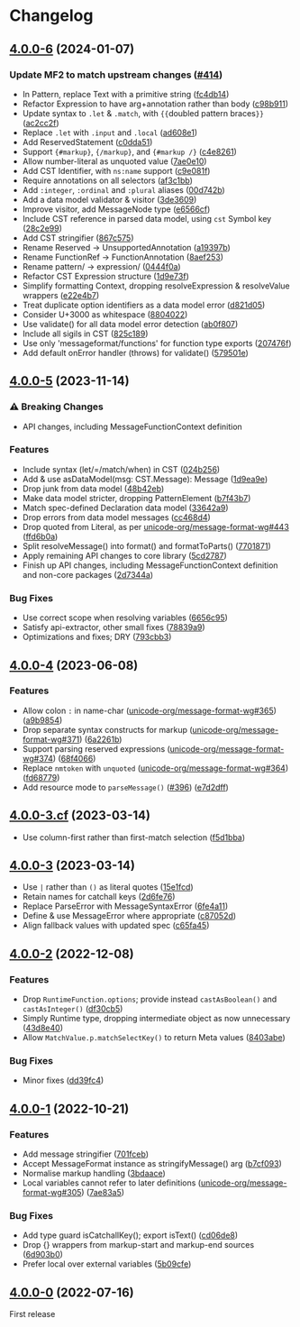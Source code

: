 # Changelog

## [4.0.0-6](https://github.com/messageformat/messageformat/compare/messageformat@4.0.0-5...messageformat@4.0.0-6) (2024-01-07)

### Update MF2 to match upstream changes ([#414](https://github.com/messageformat/messageformat/pull/414))

* In Pattern, replace Text with a primitive string ([fc4db14](https://github.com/messageformat/messageformat/commit/fc4db14df9f0445f3960f3ca7d2426b0b5c8c95c))
* Refactor Expression to have arg+annotation rather than body ([c98b911](https://github.com/messageformat/messageformat/commit/c98b911688f97c94a4703a4afa698f064551f849))
* Update syntax to `.let` & `.match`, with `{{`doubled pattern braces`}}` ([ac2cc2f](https://github.com/messageformat/messageformat/commit/ac2cc2fdec81d70e811896feec9ff7bb9ffaab30))
* Replace `.let` with `.input` and `.local` ([ad608e1](https://github.com/messageformat/messageformat/commit/ad608e1451f0bedd369290d4e7fa833513962bdd))
* Add ReservedStatement ([c0dda51](https://github.com/messageformat/messageformat/commit/c0dda5188d12a86461ea103b71ac41bf23d79509))
* Support `{#markup}`, `{/markup}`, and `{#markup /}` ([c4e8261](https://github.com/messageformat/messageformat/commit/c4e8261677e499c39ac3fcc16579910037d6498f))
* Allow number-literal as unquoted value ([7ae0e10](https://github.com/messageformat/messageformat/commit/7ae0e1057e9181d1c4d584fa580b1797f14722d0))
* Add CST Identifier, with `ns:name` support ([c9e081f](https://github.com/messageformat/messageformat/commit/c9e081f4f8ee5f623a100738536344970a5e7877))
* Require annotations on all selectors ([af3c1bb](https://github.com/messageformat/messageformat/commit/af3c1bb6dcb03dad7916778aebd722d532140ad6))
* Add `:integer`, `:ordinal` and `:plural` aliases ([00d742b](https://github.com/messageformat/messageformat/commit/00d742b397d6fc49867d472cad93ef38e1a401af))
* Add a data model validator & visitor ([3de3609](https://github.com/messageformat/messageformat/commit/3de36095e3c6e98123cf97cb36f00b8184920ca5))
* Improve visitor, add MessageNode type ([e6566cf](https://github.com/messageformat/messageformat/commit/e6566cf68a02f3de155ed22726696fc1ad5bb2f8))
* Include CST reference in parsed data model, using `cst` Symbol key ([28c2e99](https://github.com/messageformat/messageformat/commit/28c2e995d958c5c5159e090a9aab638a84d23138))
* Add CST stringifier ([867c575](https://github.com/messageformat/messageformat/commit/867c57549099282e7bd6da95ca6191b341dd502f))
* Rename Reserved -> UnsupportedAnnotation ([a19397b](https://github.com/messageformat/messageformat/commit/a19397b57d755a7fa8fc43021699ddd82bab73f1))
* Rename FunctionRef -> FunctionAnnotation ([8aef253](https://github.com/messageformat/messageformat/commit/8aef2531256df40ecffd75d90ec17ab48aff7af8))
* Rename pattern/ -> expression/ ([0444f0a](https://github.com/messageformat/messageformat/commit/0444f0ab3a489549c9a5dea29fe37ed4e6f47151))
* Refactor CST Expression structure ([1d9e73f](https://github.com/messageformat/messageformat/commit/1d9e73f9d74b4fac0c545b7e25e4ceeb4dd1226f))
* Simplify formatting Context, dropping resolveExpression & resolveValue wrappers ([e22e4b7](https://github.com/messageformat/messageformat/commit/e22e4b7b581350c13e8f7581598614b490473f15))
* Treat duplicate option identifiers as a data model error ([d821d05](https://github.com/messageformat/messageformat/commit/d821d05990aebe2275bafef9851068489f39903e))
* Consider U+3000 as whitespace ([8804022](https://github.com/messageformat/messageformat/commit/880402288319f79a7e2697572e371596a84ad28a))
* Use validate() for all data model error detection ([ab0f807](https://github.com/messageformat/messageformat/commit/ab0f80715fc592d1b021c61b2520342dbb716b7d))
* Include all sigils in CST ([825c189](https://github.com/messageformat/messageformat/commit/825c18902dfd9dfe69b5d8509f7984e472e9cc37))
* Use only 'messageformat/functions' for function type exports ([207476f](https://github.com/messageformat/messageformat/commit/207476f9c3adaead437fc7c7c84ac42a3b26c1c8))
* Add default onError handler (throws) for validate() ([579501e](https://github.com/messageformat/messageformat/commit/579501eff1daf3491880c7848840aa48335ae4a9))

## [4.0.0-5](https://github.com/messageformat/messageformat/compare/messageformat@4.0.0-4...messageformat@4.0.0-5) (2023-11-14)

### ⚠ Breaking Changes

* API changes, including MessageFunctionContext definition

### Features

* Include syntax (let/=/match/when) in CST ([024b256](https://github.com/messageformat/messageformat/commit/024b256ee11c3e182ce40c774bf8134d605b4906))
* Add & use asDataModel(msg: CST.Message): Message ([1d9ea9e](https://github.com/messageformat/messageformat/commit/1d9ea9eed7b6c79b9fca95ea909d4c1fd9502af0))
* Drop junk from data model ([48b42eb](https://github.com/messageformat/messageformat/commit/48b42eb1b3ba58ad47f94ac4e4454bebe73880f6))
* Make data model stricter, dropping PatternElement ([b7f43b7](https://github.com/messageformat/messageformat/commit/b7f43b76a356848cd7eabe95f972bbb2fa4822a9))
* Match spec-defined Declaration data model ([33642a9](https://github.com/messageformat/messageformat/commit/33642a900e867239c06e5b464e647b9addcce9fe))
* Drop errors from data model messages ([cc468d4](https://github.com/messageformat/messageformat/commit/cc468d41f7c39998f842af9ee4e7954f9bb99056))
* Drop quoted from Literal, as per [unicode-org/message-format-wg#443](https://github.com/unicode-org/message-format-wg/issues/443) ([ffd6b0a](https://github.com/messageformat/messageformat/commit/ffd6b0a507e4f7374a0444beee3faa297ce51c4b))
* Split resolveMessage() into format() and formatToParts() ([7701871](https://github.com/messageformat/messageformat/commit/770187150e6b7dbf0645b1e56fc13fda00f81ce6))
* Apply remaining API changes to core library ([5cd2787](https://github.com/messageformat/messageformat/commit/5cd27872a39bc97d6e85a448adf005f48f2bc79b))
* Finish up API changes, including MessageFunctionContext definition and non-core packages ([2d7344a](https://github.com/messageformat/messageformat/commit/2d7344a3da762b98e924437c879301855471c0d1))

### Bug Fixes

* Use correct scope when resolving variables ([6656c95](https://github.com/messageformat/messageformat/commit/6656c95d66414da29a332a6f5bbb225371f2b9a3))
* Satisfy api-extractor, other small fixes ([78839a9](https://github.com/messageformat/messageformat/commit/78839a9d4373b5bbb853e665c3914aa796cfc145))
* Optimizations and fixes; DRY ([793cbb3](https://github.com/messageformat/messageformat/commit/793cbb35d94db365ee9017e677d4f4a1539cbbf7))

## [4.0.0-4](https://github.com/messageformat/messageformat/compare/messageformat@4.0.0-3.cf...messageformat@4.0.0-4) (2023-06-08)

### Features

* Allow colon `:` in name-char ([unicode-org/message-format-wg#365](https://github.com/unicode-org/message-format-wg/issues/365)) ([a9b9854](https://github.com/messageformat/messageformat/commit/a9b9854cbfb242ddd26d8bd7bd2eceaec9266139))
* Drop separate syntax constructs for markup ([unicode-org/message-format-wg#371](https://github.com/unicode-org/message-format-wg/issues/371)) ([6a2261b](https://github.com/messageformat/messageformat/commit/6a2261b237bd63ae9ffab3114568ea592e6e0045))
* Support parsing reserved expressions ([unicode-org/message-format-wg#374](https://github.com/unicode-org/message-format-wg/issues/374)) ([68f4066](https://github.com/messageformat/messageformat/commit/68f406669de84b03b97de8e3924d935eb922cbb4))
* Replace `nmtoken` with `unquoted` ([unicode-org/message-format-wg#364](https://github.com/unicode-org/message-format-wg/issues/364)) ([fd68779](https://github.com/messageformat/messageformat/commit/fd68779a22c2653a3d5fc86c4399bbb76bbc8bb0))
* Add resource mode to `parseMessage()` ([#396](https://github.com/messageformat/messageformat/issues/396)) ([e7d2dff](https://github.com/messageformat/messageformat/commit/e7d2dffbefc8c1aadcef2bc60ffa24a92f1496e4))

## [4.0.0-3.cf](https://github.com/messageformat/messageformat/compare/messageformat@4.0.0-3...messageformat@4.0.0-3.cf) (2023-03-14)

* Use column-first rather than first-match selection ([f5d1bba](https://github.com/messageformat/messageformat/commit/f5d1bba7b33b697eeb73bd9de1c01320f3d43bab))

## [4.0.0-3](https://github.com/messageformat/messageformat/compare/messageformat@4.0.0-2...messageformat@4.0.0-3) (2023-03-14)

* Use `|` rather than `()` as literal quotes ([15e1fcd](https://github.com/messageformat/messageformat/commit/15e1fcd65341a5ab536a06d4401b7f488b8cdfcc))
* Retain names for catchall keys ([2d6fe76](https://github.com/messageformat/messageformat/commit/2d6fe767d11820456be997de7067470ab86fd9f1))
* Replace ParseError with MessageSyntaxError ([6fe4a11](https://github.com/messageformat/messageformat/commit/6fe4a1179676c36efe2d0c8927dc72bf3d79696d))
* Define & use MessageError where appropriate ([c87052d](https://github.com/messageformat/messageformat/commit/c87052d254fb9be7f3f7b6fc42e43bdee98f8760))
* Align fallback values with updated spec ([c65fa45](https://github.com/messageformat/messageformat/commit/c65fa454ced3437482f96cf2e88e19364d95fe78))

## [4.0.0-2](https://github.com/messageformat/messageformat/compare/messageformat@4.0.0-1...messageformat@4.0.0-2) (2022-12-08)

### Features

* Drop `RuntimeFunction.options`; provide instead `castAsBoolean()` and `castAsInteger()` ([df30cb5](https://github.com/messageformat/messageformat/commit/df30cb5bc709f372753a451e2b30513fb2c2eddc))
* Simply Runtime type, dropping intermediate object as now unnecessary ([43d8e40](https://github.com/messageformat/messageformat/commit/43d8e4077123692d7d82c48871e45892f75ed80b))
* Allow `MatchValue.p.matchSelectKey()` to return Meta values ([8403abe](https://github.com/messageformat/messageformat/commit/8403abe8a144ab5bf00c43a5312b5e7a194da5ff))

### Bug Fixes

* Minor fixes ([dd39fc4](https://github.com/messageformat/messageformat/commit/dd39fc40cdbe70b4014d717ae42f0367fd725695))

## [4.0.0-1](https://github.com/messageformat/messageformat/compare/messageformat@4.0.0-0...messageformat@4.0.0-1) (2022-10-21)

### Features

* Add message stringifier ([701fceb](https://github.com/messageformat/messageformat/commit/701fceba74c03ce9b66f05a92e3f66fe0efc2cfb))
* Accept MessageFormat instance as stringifyMessage() arg ([b7cf093](https://github.com/messageformat/messageformat/commit/b7cf093153077f9e01b18bbadafb411b4235ea19))
* Normalise markup handling ([3bdaace](https://github.com/messageformat/messageformat/commit/3bdaace572691405245627f3e14475f149aefb53))
* Local variables cannot refer to later definitions ([unicode-org/message-format-wg#305](https://github.com/unicode-org/message-format-wg/issues/305)) ([7ae83a5](https://github.com/messageformat/messageformat/commit/7ae83a58dd7fac06a8275e882a945025669e25d8))

### Bug Fixes

* Add type guard isCatchallKey(); export isText() ([cd06de8](https://github.com/messageformat/messageformat/commit/cd06de81408ee94ac339086fe871ab2625f8697d))
* Drop {} wrappers from markup-start and markup-end sources ([6d903b0](https://github.com/messageformat/messageformat/commit/6d903b02a7c36f49be214065dd788fb61ca38edd))
* Prefer local over external variables ([5b09cfe](https://github.com/messageformat/messageformat/commit/5b09cfe83e02e67a7473962290d27ca5592ff434))

## [4.0.0-0](https://github.com/messageformat/messageformat/tree/messageformat@4.0.0-0) (2022-07-16)

First release
